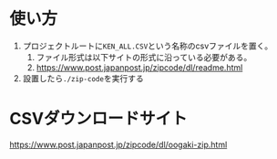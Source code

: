 # 使い方
1. プロジェクトルートに`KEN_ALL.CSV`という名称のcsvファイルを置く。
   1. ファイル形式は以下サイトの形式に沿っている必要がある。
   2. https://www.post.japanpost.jp/zipcode/dl/readme.html
2. 設置したら`./zip-code`を実行する

# CSVダウンロードサイト
https://www.post.japanpost.jp/zipcode/dl/oogaki-zip.html